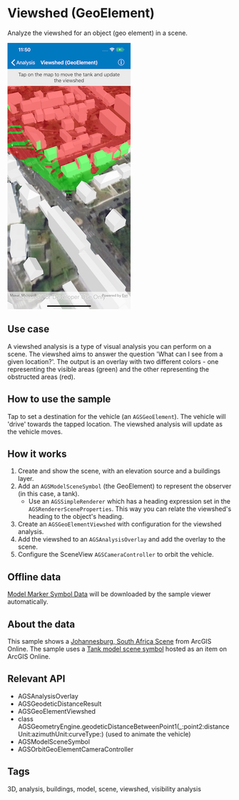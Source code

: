 # Viewshed (GeoElement)

Analyze the viewshed for an object (geo element) in a scene.

![Viewshed (GeoElement)](viewshed-geoelement.png)

## Use case

A viewshed analysis is a type of visual analysis you can perform on a scene. The viewshed aims to answer the question 'What can I see from a given location?'. The output is an overlay with two different colors - one representing the visible areas (green) and the other representing the obstructed areas (red).

## How to use the sample

Tap to set a destination for the vehicle (an `AGSGeoElement`). The vehicle will 'drive' towards the tapped location. The viewshed analysis will update as the vehicle moves.

## How it works

1. Create and show the scene, with an elevation source and a buildings layer.
2. Add an `AGSModelSceneSymbol` (the GeoElement) to represent the observer (in this case, a tank).
    * Use an `AGSSimpleRenderer` which has a heading expression set in the `AGSRendererSceneProperties`. This way you can relate the viewshed's heading to the object's heading.
3. Create an `AGSGeoElementViewshed` with configuration for the viewshed analysis.
4. Add the viewshed to an `AGSAnalysisOverlay` and add the overlay to the scene.
5. Configure the SceneView `AGSCameraController` to orbit the vehicle.

## Offline data

[Model Marker Symbol Data](https://www.arcgis.com/home/item.html?id=07d62a792ab6496d9b772a24efea45d0) will be downloaded by the sample viewer automatically.

## About the data

This sample shows a [Johannesburg, South Africa Scene](https://www.arcgis.com/home/item.html?id=eb4dab9e61b24fe2919a0e6f7905321e) from ArcGIS Online. The sample uses a [Tank model scene symbol](https://www.arcgis.com/home/item.html?id=07d62a792ab6496d9b772a24efea45d0) hosted as an item on ArcGIS Online.

## Relevant API

* AGSAnalysisOverlay
* AGSGeodeticDistanceResult 
* AGSGeoElementViewshed
* class AGSGeometryEngine.geodeticDistanceBetweenPoint1(_:point2:distanceUnit:azimuthUnit:curveType:) (used to animate the vehicle)
* AGSModelSceneSymbol
* AGSOrbitGeoElementCameraController

## Tags

3D, analysis, buildings, model, scene, viewshed, visibility analysis

